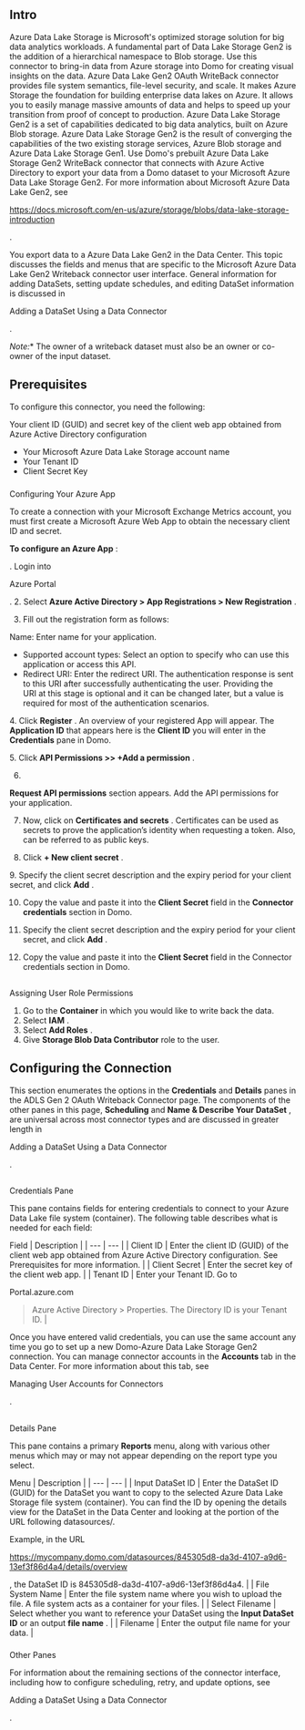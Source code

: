 

Intro
-------

Azure Data Lake Storage is Microsoft's optimized storage solution for big data analytics workloads. A fundamental part of Data Lake Storage Gen2 is the addition of a hierarchical namespace to Blob storage. Use this connector to bring-in data from Azure storage into Domo for creating visual insights on the data. Azure Data Lake Gen2 OAuth WriteBack connector provides file system semantics, file-level security, and scale. It makes Azure Storage the foundation for building enterprise data lakes on Azure. It allows you to easily manage massive amounts of data and helps to speed up your transition from proof of concept to production. Azure Data Lake Storage Gen2 is a set of capabilities dedicated to big data analytics, built on Azure Blob storage. Azure Data Lake Storage Gen2 is the result of converging the capabilities of the two existing storage services, Azure Blob storage and Azure Data Lake Storage Gen1. Use Domo's prebuilt Azure Data Lake Storage Gen2 WriteBack connector that connects with Azure Active Directory to export your data from a Domo dataset to your Microsoft Azure Data Lake Storage Gen2. For more information about Microsoft Azure Data Lake Gen2, see

https://docs.microsoft.com/en-us/azure/storage/blobs/data-lake-storage-introduction

.


 You export data to a Azure Data Lake Gen2 in the Data Center. This topic discusses the fields and menus that are specific to the Microsoft Azure Data Lake Gen2 Writeback connector user interface. General information for adding DataSets, setting update schedules, and editing DataSet information is discussed in

Adding a DataSet Using a Data Connector

.

*Note:**
 The owner of a writeback dataset must also be an owner or co-owner of the input dataset.

Prerequisites
---------------

To configure this connector, you need the following:

 Your client ID (GUID) and secret key of the client web app obtained from Azure Active Directory configuration
* Your Microsoft Azure Data Lake Storage account name
* Your Tenant ID
* Client Secret Key


###
 Configuring Your Azure App

To create a connection with your Microsoft Exchange Metrics account, you must first create a Microsoft Azure Web App to obtain the necessary client ID and secret.


****To configure an Azure App****
 :

. Login into

Azure Portal

.
2. Select
 ****Azure Active Directory > App Registrations > New Registration****
 .


 3. Fill out the registration form as follows:

 Name: Enter name for your application.
* Supported account types: Select an option to specify who can use this application or access this API.
* Redirect URI: Enter the redirect URI. The authentication response is sent to this URI after successfully authenticating the user. Providing the URI at this stage is optional and it can be changed later, but a value is required for most of the authentication scenarios.


 4. Click
 ********Register********
 . An overview of your registered App will appear. The
 ****Application ID****
 that appears here is the
 ****Client ID****
 you will enter in the
 ****Credentials****
 pane in Domo.


 5. Click
 ********API Permissions >> +Add a permission********
 .


 6.
 ****Request API permissions****
 section appears. Add the API permissions for your application.

7. Now, click on
 ********Certificates and secrets********
 . Certificates can be used as secrets to prove the application’s identity when requesting a token. Also, can be referred to as public keys.


 8. Click
 ****+
 ****New client secret********
 .


 9. Specify the client secret description and the expiry period for your client secret, and click
 ********Add********
 .


 10. Copy the value and paste it into the
 ********Client Secret********
 field in the
 ****Connector credentials****
 section in Domo.


 11. Specify the client secret description and the expiry period for your client secret, and click
 **Add**
 .


 12. Copy the value and paste it into the
 **Client Secret**
 field in the Connector credentials section in Domo.

##
 Assigning User Role Permissions


1. Go to the
 **Container**
 in which you would like to write back the data.
2. Select
 **IAM**
 .
3. Select
 **Add Roles**
 .
4. Give
 **Storage Blob Data Contributor**
 role to the user.

Configuring the Connection
----------------------------

This section enumerates the options in the
 ********Credentials********
 and
 ********Details********
 panes in the ADLS Gen 2 OAuth Writeback Connector page. The components of the other panes in this page,
 ********Scheduling********
 and
 ********Name & Describe Your DataSet********
 , are universal across most connector types and are discussed in greater length in

Adding a DataSet Using a Data Connector

.

##
 Credentials Pane

This pane contains fields for entering credentials to connect to your Azure Data Lake file system (container). The following table describes what is needed for each field:


 Field
  |
 Description
  |
| --- | --- |
|
 Client ID
  |
 Enter the client ID (GUID) of the client web app obtained from Azure Active Directory configuration. See Prerequisites for more information.
  |
|
 Client Secret
  |
 Enter the secret key of the client web app.
  |
|
 Tenant ID
  |
 Enter your Tenant ID. Go to

Portal.azure.com

> Azure Active Directory > Properties. The Directory ID is your Tenant ID.
  |

Once you have entered valid credentials, you can use the same account any time you go to set up a new Domo-Azure Data Lake Storage Gen2 connection. You can manage connector accounts in the
 ********Accounts********
 tab in the Data Center. For more information about this tab, see

Managing User Accounts for Connectors

.

##
 Details Pane

This pane contains a primary
 ********Reports********
 menu, along with various other menus which may or may not appear depending on the report type you select.


 Menu
  |
 Description
  |
| --- | --- |
|
 Input DataSet ID
  |
 Enter the DataSet ID (GUID) for the DataSet you want to copy to the selected Azure Data Lake Storage file system (container). You can find the ID by opening the details view for the DataSet in the Data Center and looking at the portion of the URL following datasources/.


 Example, in the URL

https://mycompany.domo.com/datasources/845305d8-da3d-4107-a9d6-13ef3f86d4a4/details/overview

, the DataSet ID is 845305d8-da3d-4107-a9d6-13ef3f86d4a4.
  |
|
 File System Name
  |
 Enter the file system name where you wish to upload the file. A file system acts as a container for your files.
  |
|
 Select Filename
  |
 Select whether you want to reference your DataSet using the
 ****************************************************************Input DataSet ID****************************************************************
 or an output
 ****file name****
 .
  |
|
 Filename
  |
 Enter the output file name for your data.
  |


###
 Other Panes

For information about the remaining sections of the connector interface, including how to configure scheduling, retry, and update options, see

Adding a DataSet Using a Data Connector

.

